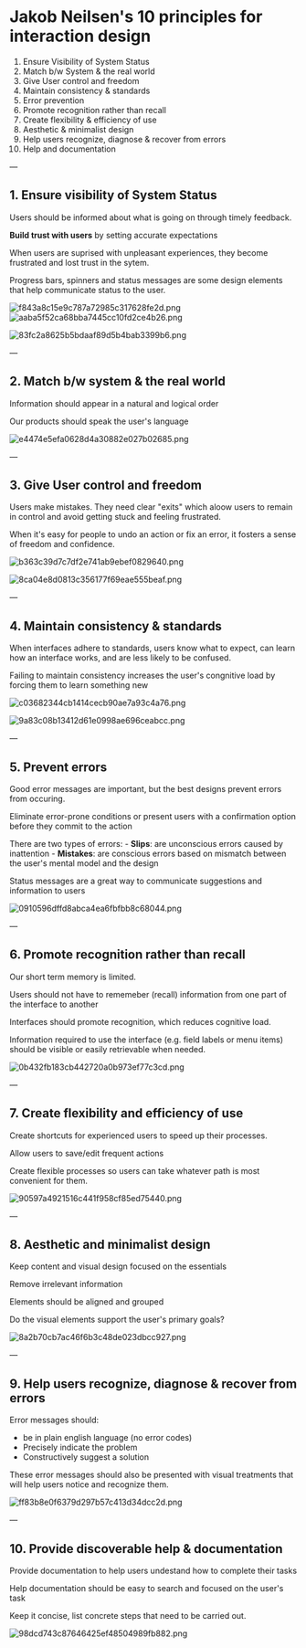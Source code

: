 # Jakob Neilsen's 10 principles for interaction design

1. Ensure Visibility of System Status
2. Match b/w System & the real world
3. Give User control and freedom
4. Maintain consistency & standards
5. Error prevention
6. Promote recognition rather than recall
7. Create flexibility & efficiency of use
8. Aesthetic & minimalist design
9. Help users recognize, diagnose & recover from errors
10. Help and documentation

—

## 1. Ensure visibility of System Status

Users should be informed about what is going on through timely feedback.

**Build trust with users** by setting accurate expectations

When users are suprised with unpleasant experiences, they become frustrated and lost trust in the sytem.

Progress bars, spinners and status messages are some design elements that help communicate status to the user.

![f843a8c15e9c787a72985c317628fe2d.png](f843a8c15e9c787a72985c317628fe2d.png)
![aaba5f52ca68bba7445cc10fd2ce4b26.png](aaba5f52ca68bba7445cc10fd2ce4b26.png)

![83fc2a8625b5bdaaf89d5b4bab3399b6.png](83fc2a8625b5bdaaf89d5b4bab3399b6.png)



—

## 2. Match b/w system & the real world

Information should appear in a natural and logical order

Our products should speak the user's language

![e4474e5efa0628d4a30882e027b02685.png](e4474e5efa0628d4a30882e027b02685.png)


—

## 3. Give User control and freedom

Users make mistakes. They need clear "exits" which aloow users to remain in control and avoid getting stuck and feeling frustrated.

When it's easy for people to undo an action or fix an error, it fosters a sense of freedom and confidence.

![b363c39d7c7df2e741ab9ebef0829640.png](b363c39d7c7df2e741ab9ebef0829640.png)


![8ca04e8d0813c356177f69eae555beaf.png](8ca04e8d0813c356177f69eae555beaf.png)


—


## 4. Maintain consistency & standards

When interfaces adhere to standards, users know what to expect, can learn how an interface works, and are less likely to be confused.

Failing to maintain consistency increases the user's congnitive load by forcing them to learn something new


![c03682344cb1414cecb90ae7a93c4a76.png](c03682344cb1414cecb90ae7a93c4a76.png)

![9a83c08b13412d61e0998ae696ceabcc.png](9a83c08b13412d61e0998ae696ceabcc.png)

—

## 5. Prevent errors

Good error messages are important, but the best designs prevent errors from occuring.

Eliminate error-prone conditions or present users with a confirmation option before they commit to the action

There are two types of errors: 
    - **Slips**: are unconscious errors caused by inattention
    - **Mistakes**: are conscious errors based on mismatch between the user's mental model and the design

Status messages are a great way to communicate suggestions and information to users


![0910596dffd8abca4ea6fbfbb8c68044.png](0910596dffd8abca4ea6fbfbb8c68044.png)


—

## 6. Promote recognition rather than recall

Our short term memory is limited.

Users should not have to rememeber (recall) information from one part of the interface to another

Interfaces should promote recognition, which reduces cognitive load.

Information required to use the interface (e.g. field labels or menu items) should be visible or easily retrievable when needed.

![0b432fb183cb442720a0b973ef77c3cd.png](0b432fb183cb442720a0b973ef77c3cd.png)


— 

## 7. Create flexibility and efficiency of use

Create shortcuts for experienced users to speed up their processes.

Allow users to save/edit frequent actions

Create flexible processes so users can take whatever path is most convenient for them.

![90597a4921516c441f958cf85ed75440.png](90597a4921516c441f958cf85ed75440.png)

—

## 8. Aesthetic and minimalist design

Keep content and visual design focused on the essentials

Remove irrelevant information

Elements should be aligned and grouped

Do the visual elements support the user's primary goals?

![8a2b70cb7ac46f6b3c48de023dbcc927.png](8a2b70cb7ac46f6b3c48de023dbcc927.png)


— 

## 9. Help users recognize, diagnose & recover from errors

Error messages should: 
- be in plain english language (no error codes)
- Precisely indicate the problem
- Constructively suggest a solution

These error messages should also be presented with visual treatments that will help users notice and recognize them.

![ff83b8e0f6379d297b57c413d34dcc2d.png](ff83b8e0f6379d297b57c413d34dcc2d.png)


—

## 10. Provide discoverable help & documentation

Provide documentation to help users undestand how to complete their tasks

Help documentation should be easy to search and focused on the user's task

Keep it concise, list concrete steps that need to be carried out.

![98dcd743c87646425ef48504989fb882.png](98dcd743c87646425ef48504989fb882.png)
